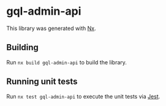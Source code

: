 # gql-admin-api

This library was generated with [Nx](https://nx.dev).

## Building

Run `nx build gql-admin-api` to build the library.

## Running unit tests

Run `nx test gql-admin-api` to execute the unit tests via [Jest](https://jestjs.io).
